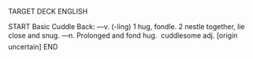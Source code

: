 TARGET DECK
ENGLISH

START
Basic
Cuddle
Back: —v. (-ling) 1 hug, fondle. 2 nestle together, lie close and snug. —n. Prolonged and fond hug.  cuddlesome adj. [origin uncertain]
END
